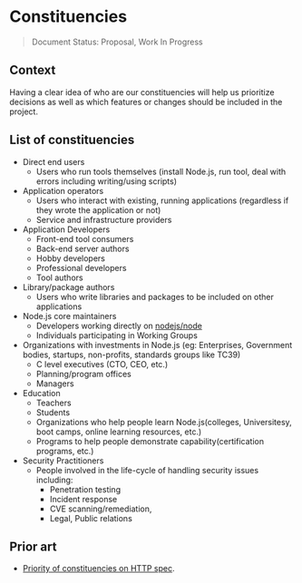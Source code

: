 # Constituencies

> Document Status: Proposal, Work In Progress

## Context

Having a clear idea of who are our constituencies will help us prioritize decisions as well as which features or changes should be included in the project. 

## List of constituencies

* Direct end users
  * Users who run tools themselves (install Node.js, run tool, deal with errors including writing/using
    scripts)
* Application operators
  * Users who interact with existing, running applications (regardless if they wrote the application or not)
  * Service and infrastructure providers
* Application Developers
  * Front-end tool consumers
  * Back-end server authors
  * Hobby developers
  * Professional developers
  * Tool authors
* Library/package authors
  * Users who write libraries and packages to be included on other applications
* Node.js core maintainers
  * Developers working directly on [nodejs/node](https://github.com/nodejs/node)
  * Individuals participating in Working Groups
* Organizations with investments in Node.js (eg: Enterprises, Government bodies,
  startups, non-profits, standards groups like TC39)
  * C level executives (CTO, CEO, etc.)
  * Planning/program offices
  * Managers
* Education
  * Teachers
  * Students
  * Organizations who help people learn Node.js(colleges, Universitesy, boot camps,
    online learning resources, etc.)
  * Programs to help people demonstrate capability(certification programs, etc.)
* Security Practitioners
  * People involved in the life-cycle of handling security issues including:
    * Penetration testing
    * Incident response
    * CVE scanning/remediation,
    * Legal, Public relations

## Prior art

 - [Priority of constituencies on HTTP spec](https://www.w3.org/TR/html-design-principles/#priority-of-constituencies).
